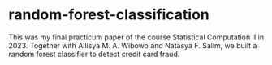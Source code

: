# random-forest-classification
This was my final practicum paper of the course Statistical Computation II in 2023. Together with Allisya M. A. Wibowo and Natasya F. Salim, we built a random forest classifier to detect credit card fraud.
